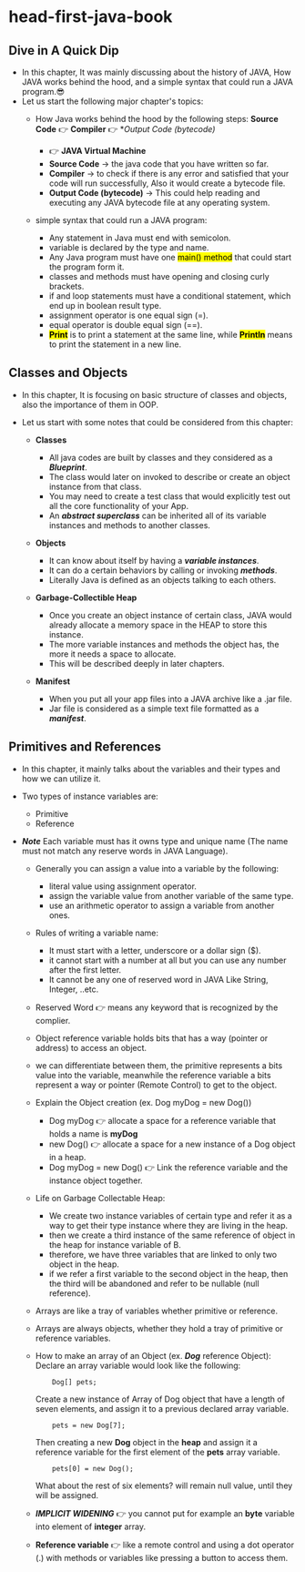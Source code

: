 # head-first-java-book

## Dive in A Quick Dip
- In this chapter, It was mainly discussing about the history of JAVA, How JAVA works behind the hood, and a simple syntax that could run a JAVA program.😎
- Let us start the following major chapter's topics:
    * How Java works behind the hood by the following steps:
        **Source Code** 👉 **Compiler** 👉 **Output Code (bytecode)*
        * 👉 **JAVA Virtual Machine**
        * **Source Code** -> the java code that you have written so far.
        * **Compiler** -> to check if there is any error and satisfied that your code will run successfully, Also it would create a bytecode file.
        * **Output Code (bytecode)** -> This could help reading and executing any JAVA bytecode file at any operating system.
    
    * simple syntax that could run a JAVA program:
        - Any statement in Java must end with semicolon.
        - variable is declared by the type and name.
        - Any Java program must have one <mark>main() method</mark> that could start the program form it.
        - classes and methods must have opening and closing curly brackets.
        - if and loop statements must have a conditional statement, which end up in boolean result type.
        - assignment operator is one equal sign (=).
        - equal operator is double equal sign (==).
        - <mark>**Print**</mark> is to print a statement at the same line, while <mark>**Println**</mark> means to print the statement in a new line.

## Classes and Objects
- In this chapter, It is focusing on basic structure of classes and objects, also the importance of them in OOP.

- Let us start with some notes that could be considered from this chapter:
    * **Classes**
        - All java codes are built by classes and they considered as a ***Blueprint***.
        - The class would later on invoked to describe or create an object instance from that class.
        - You may need to create a test class that would explicitly test out all the core functionality of your App.
        - An ***abstract superclass*** can be inherited all of its variable instances and methods to another classes.

    * **Objects**
        - It can know about itself by having a ***variable instances***.
        - It can do a certain behaviors by calling or invoking ***methods***.
        - Literally Java is defined as an objects talking to each others.
    
    * **Garbage-Collectible Heap** 
        - Once you create an object instance of certain class, JAVA would already allocate a memory space in the HEAP to store this instance.
        - The more variable instances and methods the object has, the more it needs a space to allocate.
        - This will be described deeply in later chapters.

    * **Manifest**
        - When you put all your app files into a JAVA archive like a .jar file.
        - Jar file is considered as a simple text file formatted as a ***manifest***.

## Primitives and References
- In this chapter, it mainly talks about the variables and their types and how we can utilize it.

- Two types of instance variables are:
    * Primitive
    * Reference

- ***Note***
    Each variable must has it owns type and unique name (The name must not match any reserve words in JAVA Language).
    - Generally you can assign a value into a variable by the following:
        * literal value using assignment operator.
        * assign the variable value from another variable of the same type.
        * use an arithmetic operator to assign a variable from another ones.

    - Rules of writing a variable name:
        * It must start with a letter, underscore or a dollar sign ($).
        * it cannot start with a number at all but you can use any number after the first letter.
        * It cannot be any one of reserved word in JAVA Like String, Integer, ..etc.

    - Reserved Word 👉 means any keyword that is recognized by the complier.

    - Object reference variable holds bits that has a way (pointer or address) to access an object.

    - we can differentiate between them, the primitive represents a bits value into the variable, meanwhile the reference variable a bits represent a way or pointer (Remote Control) to get to the object.

    -  Explain the Object creation (ex. Dog myDog = new Dog())
        * Dog myDog 👉 allocate a space for a reference variable that holds a name is **myDog** 
        * new Dog() 👉 allocate a space for a new instance of a Dog object in a heap.
        * Dog myDog = new Dog() 👉 Link the reference variable and the instance object together.

    - Life on Garbage Collectable Heap:
        * We create two instance variables of certain type and refer it as a way to get their type instance where they are living in the heap.
        * then we create a third instance of the same reference of object in the heap for instance variable of B.
        * therefore, we have three variables that are linked to only two object in the heap.
        * if we refer a first variable to the second object in the heap, then the third will be abandoned and refer to be nullable (null reference).

    - Arrays are like a tray of variables whether primitive or reference.
    - Arrays are always objects, whether they hold a tray of primitive or reference variables.

    - How to make an array of an Object (ex. ***Dog*** reference Object):
        Declare an array variable would look like the following:
        ```
            Dog[] pets; 
        ```
        Create a new instance of Array of Dog object that have a length of seven elements, and assign it to a previous declared array variable.
        ```
            pets = new Dog[7];
        ```

        Then creating a new **Dog** object in the **heap** and assign it a reference variable for the first element of the **pets** array variable.
        ```
            pets[0] = new Dog();
        ```

        What about the rest of six elements? will remain null value, until they will be assigned.

    - ***IMPLICIT WIDENING*** 👉 you cannot put for example an **byte** variable into element of **integer** array.
    - **Reference variable** 👉 like a remote control and using a dot operator (.) with methods or variables like pressing a button to access them.
